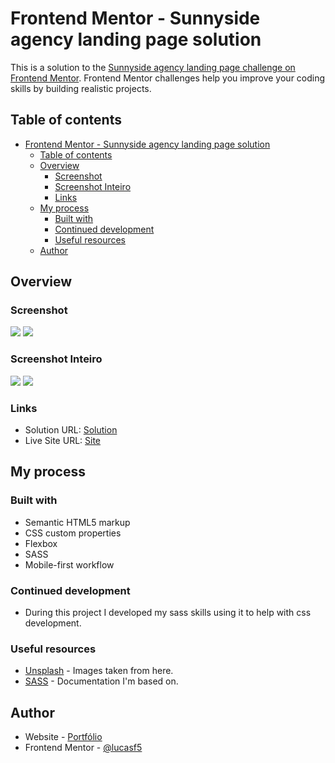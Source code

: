 # Frontend Mentor - Sunnyside agency landing page solution

This is a solution to the [Sunnyside agency landing page challenge on Frontend Mentor](https://www.frontendmentor.io/challenges/sunnyside-agency-landing-page-7yVs3B6ef). Frontend Mentor challenges help you improve your coding skills by building realistic projects.

## Table of contents

- [Frontend Mentor - Sunnyside agency landing page solution](#frontend-mentor---sunnyside-agency-landing-page-solution)
  - [Table of contents](#table-of-contents)
  - [Overview](#overview)
    - [Screenshot](#screenshot)
    - [Screenshot Inteiro](#screenshot-inteiro)
    - [Links](#links)
  - [My process](#my-process)
    - [Built with](#built-with)
    - [Continued development](#continued-development)
    - [Useful resources](#useful-resources)
  - [Author](#author)

## Overview

### Screenshot

![](./screenshot.png)
![](./screenshot-mobile.png)

### Screenshot Inteiro

![](./screenshot-inteiro.png)
![](./screenshot-mobile-inteiro.png)

### Links

- Solution URL: [Solution](https://www.frontendmentor.io/solutions/sunnyside-agency-landing-page-SyW7EIDm9)
- Live Site URL: [Site](https://lucasf5.github.io/sunnyside-agency-landing-page/)

## My process

### Built with

- Semantic HTML5 markup
- CSS custom properties
- Flexbox
- SASS
- Mobile-first workflow

### Continued development

- During this project I developed my sass skills using it to help with css development.

### Useful resources

- [Unsplash](https://unsplash.com/s/photos/fruits) - Images taken from here.
- [SASS](https://sass-lang.com/) - Documentation I'm based on.

## Author

- Website - [Portfólio](https://lucasf5.github.io/Portifolio/)
- Frontend Mentor - [@lucasf5](https://www.frontendmentor.io/profile/lucasf5)
